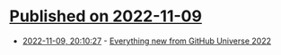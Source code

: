 # [Published on 2022-11-09](index.md)

* [2022-11-09, 20:10:27](https://lobste.rs/s/jrko8q/everything_new_from_github_universe_2022) - [Everything new from GitHub Universe 2022](https://github.blog/2022-11-09-everything-new-from-github-universe-2022/)
